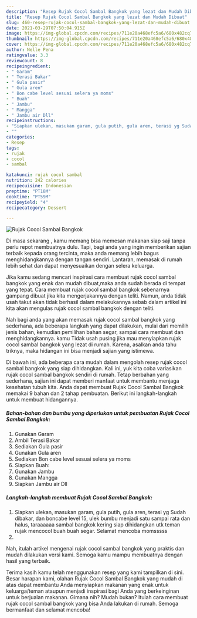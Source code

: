 ```yaml
---
description: "Resep Rujak Cocol Sambal Bangkok yang lezat dan Mudah Dibuat"
title: "Resep Rujak Cocol Sambal Bangkok yang lezat dan Mudah Dibuat"
slug: 460-resep-rujak-cocol-sambal-bangkok-yang-lezat-dan-mudah-dibuat
date: 2021-03-29T07:50:04.915Z
image: https://img-global.cpcdn.com/recipes/711e20a468efc5a6/680x482cq70/rujak-cocol-sambal-bangkok-foto-resep-utama.jpg
thumbnail: https://img-global.cpcdn.com/recipes/711e20a468efc5a6/680x482cq70/rujak-cocol-sambal-bangkok-foto-resep-utama.jpg
cover: https://img-global.cpcdn.com/recipes/711e20a468efc5a6/680x482cq70/rujak-cocol-sambal-bangkok-foto-resep-utama.jpg
author: Nelle Pena
ratingvalue: 3.3
reviewcount: 8
recipeingredient:
- " Garam"
- " Terasi Bakar"
- " Gula pasir"
- " Gula aren"
- " Bon cabe level sesuai selera ya moms"
- " Buah"
- " Jambu"
- " Mangga"
- " Jambu air Dll"
recipeinstructions:
- "Siapkan ulekan, masukan garam, gula putih, gula aren, terasi yg Sudah dibakar, dan boncabe level 15, ulek bumbu menjadi satu sampai rata dan halus, taraaaaaa sambal bangkok kering siap dihidangkan utk teman rujak mencocol buah buah segar. Selamat mencoba momsssss"
- ""
categories:
- Resep
tags:
- rujak
- cocol
- sambal

katakunci: rujak cocol sambal 
nutrition: 242 calories
recipecuisine: Indonesian
preptime: "PT18M"
cooktime: "PT59M"
recipeyield: "4"
recipecategory: Dessert

---
```



![Rujak Cocol Sambal Bangkok](https://img-global.cpcdn.com/recipes/711e20a468efc5a6/680x482cq70/rujak-cocol-sambal-bangkok-foto-resep-utama.jpg)

Di masa  sekarang , kamu memang bisa memesan makanan siap saji tanpa perlu repot membuatnya dulu. Tapi, bagi anda yang ingin memberikan sajian terbaik kepada orang tercinta, maka anda memang lebih bagus menghidangkannya dengan tangan sendiri. Lantaran, memasak di rumah lebih sehat dan dapat menyesuaikan dengan selera keluarga.

Jika kamu sedang mencari inspirasi cara membuat rujak cocol sambal bangkok yang enak dan mudah dibuat,maka anda sudah berada di tempat yang tepat. Cara membuat rujak cocol sambal bangkok  sebenarnya gampang dibuat jika kita mengerjakannya dengan teliti. Namun, anda tidak usah takut akan tidak berhasil dalam melakukannya 
sebab dalam artikel ini kita akan mengulas rujak cocol sambal bangkok dengan teliti.  



Nah bagi anda yang akan memasak rujak cocol sambal bangkok yang sederhana, ada beberapa langkah yang dapat dilakukan, mulai dari memilih jenis bahan, kemudian pemilihan bahan segar, sampai cara membuat dan menghidangkannya. kamu Tidak usah pusing jika mau menyiapkan rujak cocol sambal bangkok yang lezat di rumah. Karena, asalkan anda  tahu triknya, maka hidangan ini bisa menjadi sajian yang istimewa.

Di bawah ini, ada beberapa cara mudah dalam mengolah resep rujak cocol sambal bangkok yang siap dihidangkan. Kali ini, yuk kita coba variasikan rujak cocol sambal bangkok sendiri di rumah. Tetap berbahan yang sederhana, sajian ini dapat memberi manfaat untuk membantu menjaga kesehatan tubuh kita. Anda dapat membuat Rujak Cocol Sambal Bangkok memakai 9 bahan dan 2 tahap pembuatan. Berikut ini langkah-langkah untuk membuat hidangannya.

<!--inarticleads1-->

##### Bahan-bahan dan bumbu yang diperlukan untuk pembuatan Rujak Cocol Sambal Bangkok:

1. Gunakan  Garam
1. Ambil  Terasi Bakar
1. Sediakan  Gula pasir
1. Gunakan  Gula aren
1. Sediakan  Bon cabe level sesuai selera ya moms
1. Siapkan  Buah:
1. Gunakan  Jambu
1. Gunakan  Mangga
1. Siapkan  Jambu air Dll




<!--inarticleads2-->

##### Langkah-langkah membuat Rujak Cocol Sambal Bangkok:

1. Siapkan ulekan, masukan garam, gula putih, gula aren, terasi yg Sudah dibakar, dan boncabe level 15, ulek bumbu menjadi satu sampai rata dan halus, taraaaaaa sambal bangkok kering siap dihidangkan utk teman rujak mencocol buah buah segar. Selamat mencoba momsssss
1. 




Nah, itulah artikel mengenai  rujak cocol sambal bangkok  yang praktis dan mudah dilakukan versi kami. Semoga kamu mampu membuatnya dengan hasil yang terbaik. 

Terima kasih kamu telah menggunakan resep yang kami tampilkan di sini. Besar harapan kami, olahan  Rujak Cocol Sambal Bangkok yang mudah di atas dapat membantu Anda menyiapkan makanan yang enak untuk keluarga/teman ataupun menjadi inspirasi bagi Anda yang berkeinginan untuk berjualan makanan. Gimana nih? Mudah bukan? Itulah cara membuat rujak cocol sambal bangkok yang bisa Anda lakukan di rumah. Semoga bermanfaat dan selamat mencoba!

